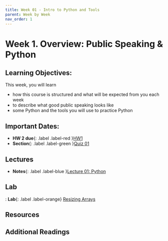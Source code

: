 ```yaml
---
title: Week 01 - Intro to Python and Tools
parent: Week by Week
nav_order: 1
---
```

# Week 1. Overview: Public Speaking & Python

## Learning Objectives:
This week, you will learn

* how this course is structured and what will be expected from you each week
* to describe what good public speaking looks like
* some Python and the tools you will use to practice Python

## Important Dates:
*  **HW 2 due**{: .label .label-red }[HW1](#)
*  **Section**{: .label .label-green }[Quiz 01](#)

## Lectures
*  **Notes**{: .label .label-blue }[Lecture 01: Python](#)

## Lab
: **Lab**{: .label .label-orange} [Resizing Arrays](#)

## Resources

## Additional Readings

